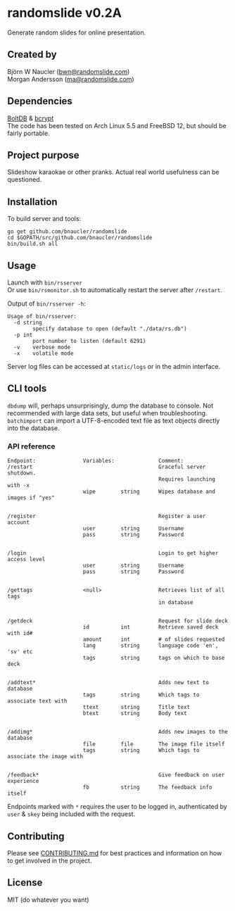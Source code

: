 # randomslide v0.2A
Generate random slides for online presentation.

## Created by
Björn W Naucler (bwn@randomslide.com)  
Morgan Andersson (ma@randomslide.com)

## Dependencies
[BoltDB](https://github.com/boltdb/bolt) & [bcrypt](https://golang.org/x/crypto/bcrypt)  
The code has been tested on Arch Linux 5.5 and FreeBSD 12, but should be fairly portable.

## Project purpose
Slideshow karaokae or other pranks. Actual real world usefulness can be questioned.

## Installation
To build server and tools:  
```
go get github.com/bnaucler/randomslide
cd $GOPATH/src/github.com/bnaucler/randomslide
bin/build.sh all
```

## Usage
Launch with `bin/rsserver`  
Or use `bin/rsmonitor.sh` to automatically restart the server after `/restart`.

Output of `bin/rsserver -h`:  
```
Usage of bin/rsserver:
  -d string
    	specify database to open (default "./data/rs.db")
  -p int
    	port number to listen (default 6291)
  -v	verbose mode
  -x	volatile mode
```

Server log files can be accessed at `static/logs` or in the admin interface.

## CLI tools
`dbdump` will, perhaps unsurprisingly, dump the database to console. Not recommended with large data sets, but useful when troubleshooting.  
`batchimport` can import a UTF-8-encoded text file as text objects directly into the database.

### API reference

```
Endpoint:               Variables:              Comment:
/restart                                        Graceful server shutdown.
                                                Requires launching with -x
                        wipe        string      Wipes database and images if "yes"


/register                                       Register a user account
                        user        string      Username
                        pass        string      Password


/login                                          Login to get higher access level
                        user        string      Username
                        pass        string      Password


/gettags                <null>                  Retrieves list of all tags
                                                in database


/getdeck                                        Request for slide deck
                        id          int         Retrieve saved deck with id#
                        amount      int         # of slides requested
                        lang        string      language code 'en', 'sv' etc
                        tags        string      tags on which to base deck


/addtext*                                       Adds new text to database
                        tags        string      Which tags to associate text with
                        ttext       string      Title text
                        btext       string      Body text


/addimg*                                        Adds new images to the database
                        file        file        The image file itself
                        tags        string      Which tags to associate the image with


/feedback*                                      Give feedback on user experience
                        fb          string      The feedback info itself

```
Endpoints marked with `*` requires the user to be logged in, authenticated by `user` & `skey` being included with the request.

## Contributing
Please see [CONTRIBUTING.md](CONTRIBUTING.md) for best practices and information on how to get involved in the project.

## License
MIT (do whatever you want)
